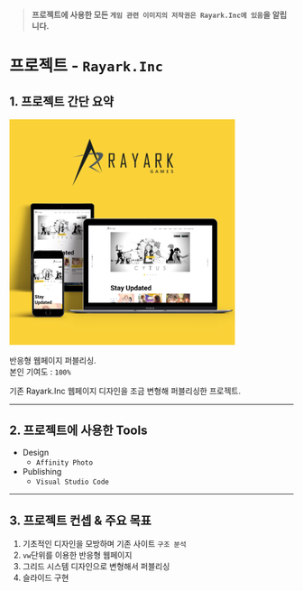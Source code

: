 >#### 프로젝트에 사용한 모든 `게임 관련 이미지의 저작권은 Rayark.Inc에 있음`을 알립니다.

# 프로젝트 - `Rayark.Inc` 

## 1. 프로젝트 간단 요약

![반응형 미리보기](./img/port_rayark.png)


반응형 웹페이지 퍼블리싱.  
본인 기여도 : `100%`

기존 Rayark.Inc 웹페이지 디자인을 조금 변형해 퍼블리싱한 프로젝트. 

---

## 2. 프로젝트에 사용한 Tools

- Design
  - `Affinity Photo`
- Publishing
  - `Visual Studio Code `  

---

## 3. 프로젝트 컨셉 & 주요 목표

1. 기초적인 디자인을 모방하며 기존 사이트 `구조 분석`
2. `vw`단위를 이용한 반응형 웹페이지
3. 그리드 시스템 디자인으로 변형해서 퍼블리싱
4. 슬라이드 구현
